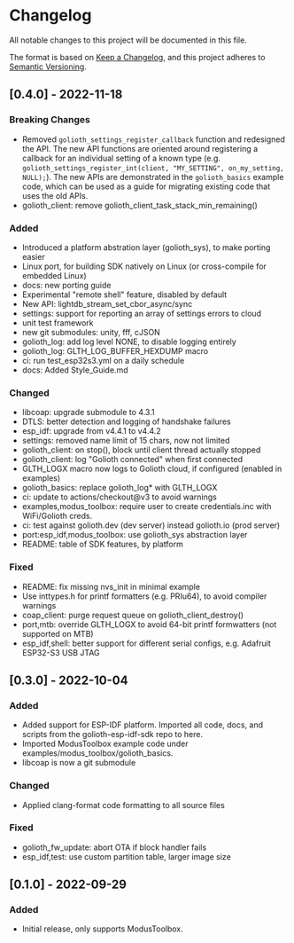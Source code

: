 # Changelog
All notable changes to this project will be documented in this file.

The format is based on [Keep a Changelog](https://keepachangelog.com/en/1.0.0/),
and this project adheres to [Semantic Versioning](https://semver.org/spec/v2.0.0.html).

## [0.4.0] - 2022-11-18

### Breaking Changes
- Removed `golioth_settings_register_callback` function and redesigned the API.
  The new API functions are oriented around registering a callback for an
  individual setting of a known type
  (e.g. `golioth_settings_register_int(client, "MY_SETTING", on_my_setting, NULL);`).
  The new APIs are demonstrated in the `golioth_basics` example code, which can be
  used as a guide for migrating existing code that uses the old APIs.
- golioth_client: remove golioth_client_task_stack_min_remaining()
### Added
- Introduced a platform abstration layer (golioth_sys), to make porting easier
- Linux port, for building SDK natively on Linux (or cross-compile for embedded Linux)
- docs: new porting guide
- Experimental "remote shell" feature, disabled by default
- New API: lightdb_stream_set_cbor_async/sync
- settings: support for reporting an array of settings errors to cloud
- unit test framework
- new git submodules: unity, fff, cJSON
- golioth_log: add log level NONE, to disable logging entirely
- golioth_log: GLTH_LOG_BUFFER_HEXDUMP macro
- ci: run test_esp32s3.yml on a daily schedule
- docs: Added Style_Guide.md
### Changed
- libcoap: upgrade submodule to 4.3.1
- DTLS: better detection and logging of handshake failures
- esp_idf: upgrade from v4.4.1 to v4.4.2
- settings: removed name limit of 15 chars, now not limited
- golioth_client: on stop(), block until client thread actually stopped
- golioth_client: log "Golioth connected" when first connected
- GLTH_LOGX macro now logs to Golioth cloud, if configured (enabled in examples)
- golioth_basics: replace golioth_log* with GLTH_LOGX
- ci: update to actions/checkout@v3 to avoid warnings
- examples,modus_toolbox: require user to create credentials.inc with WiFi/Golioth creds.
- ci: test against golioth.dev (dev server) instead golioth.io (prod server)
- port:esp_idf,modus_toolbox: use golioth_sys abstraction layer
- README: table of SDK features, by platform
### Fixed
- README: fix missing nvs_init in minimal example
- Use inttypes.h for printf formatters (e.g. PRIu64), to avoid compiler warnings
- coap_client: purge request queue on golioth_client_destroy()
- port,mtb: override GLTH_LOGX to avoid 64-bit printf formwatters (not supported on MTB)
- esp_idf,shell: better support for different serial configs, e.g. Adafruit ESP32-S3 USB JTAG

## [0.3.0] - 2022-10-04

### Added
- Added support for ESP-IDF platform. Imported all code, docs, and scripts from the
  golioth-esp-idf-sdk repo to here.
- Imported ModusToolbox example code under examples/modus_toolbox/golioth_basics.
- libcoap is now a git submodule
### Changed
- Applied clang-format code formatting to all source files
### Fixed
- golioth_fw_update: abort OTA if block handler fails
- esp_idf,test: use custom partition table, larger image size

<!-- Note: Skipped over version 0.2.0, to avoid confusion with 0.2.0 release
of the (now outdated) golioth-esp-idf-sdk repo. -->

## [0.1.0] - 2022-09-29
### Added
- Initial release, only supports ModusToolbox.
